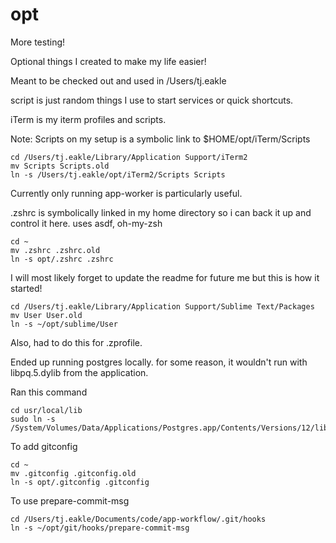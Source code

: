 # opt

More testing!

Optional things I created to make my life easier!

Meant to be checked out and used in /Users/tj.eakle

script is just random things I use to start services or quick shortcuts.

iTerm is my iterm profiles and scripts.

Note: Scripts on my setup is a symbolic link to $HOME/opt/iTerm/Scripts

```
cd /Users/tj.eakle/Library/Application Support/iTerm2
mv Scripts Scripts.old
ln -s /Users/tj.eakle/opt/iTerm2/Scripts Scripts
```

Currently only running app-worker is particularly useful.

.zshrc is symbolically linked in my home directory so i can back it up and control it here.
uses asdf, oh-my-zsh

```
cd ~
mv .zshrc .zshrc.old
ln -s opt/.zshrc .zshrc
```

I will most likely forget to update the readme for future me but this is how it started!

```
cd /Users/tj.eakle/Library/Application Support/Sublime Text/Packages
mv User User.old
ln -s ~/opt/sublime/User
```

Also, had to do this for .zprofile.

Ended up running postgres locally. for some reason, it wouldn't run with libpq.5.dylib from the application.

Ran this command

```
cd usr/local/lib
sudo ln -s /System/Volumes/Data/Applications/Postgres.app/Contents/Versions/12/lib/libpq.5.dylib
```

To add gitconfig

```
cd ~
mv .gitconfig .gitconfig.old
ln -s opt/.gitconfig .gitconfig
```

To use prepare-commit-msg

```
cd /Users/tj.eakle/Documents/code/app-workflow/.git/hooks
ln -s ~/opt/git/hooks/prepare-commit-msg
```
